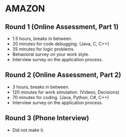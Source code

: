 # AMAZON

## Round 1 (Online Assessment, Part 1)

- 1.5 hours, breaks in between.
- 20 minutes for code debugging. (Java, C, C++)
- 35 minutes for logic problems.
- Behavioral survey on your work style.
- Interview survey on the application process.

## Round 2 (Online Assessment, Part 2)

- 3 hours, breaks in between.
- 120 minutes for work simulation. (Videos, Decisions)
- 70 minutes for coding. (Java, Python, C#, C++)
- Interview survey on the application process.

## Round 3 (Phone Interview)

- Did not make it.
